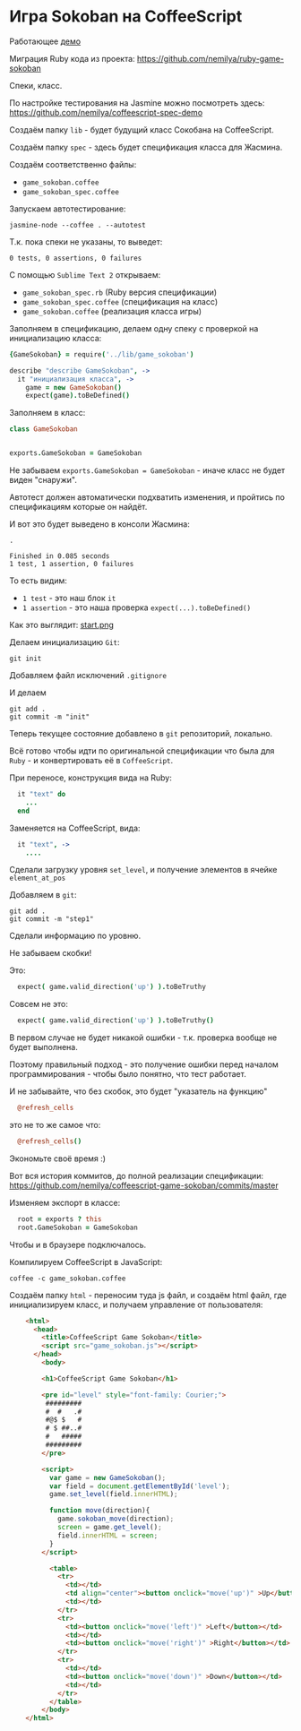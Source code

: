 ﻿Игра Sokoban на CoffeeScript
============================

Работающее [демо](http://nemilya.github.com/coffeescript-game-sokoban/game_sokoban.html)

Миграция Ruby кода из проекта: https://github.com/nemilya/ruby-game-sokoban

Спеки, класс.

По настройке тестирования на Jasmine можно посмотреть здесь:
https://github.com/nemilya/coffeescript-spec-demo

Создаём папку `lib` - будет будущий класс Сокобана на CoffeeScript.

Создаём папку `spec` - здесь будет спецификация класса для Жасмина.

Создаём соответственно файлы:

* `game_sokoban.coffee`
* `game_sokoban_spec.coffee`

Запускаем автотестирование:

    jasmine-node --coffee . --autotest


Т.к. пока спеки не указаны, то выведет:

    0 tests, 0 assertions, 0 failures


С помощью `Sublime Text 2` открываем:

* `game_sokoban_spec.rb` (Ruby версия спецификации)
* `game_sokoban_spec.coffee` (спецификация на класс)
* `game_sokoban.coffee` (реализация класса игры)


Заполняем в спецификацию, делаем одну спеку с проверкой на 
инициализацию класса:

```coffeescript
{GameSokoban} = require('../lib/game_sokoban')

describe "describe GameSokoban", ->
  it "инициализация класса", ->
    game = new GameSokoban()
    expect(game).toBeDefined()
```


Заполняем в класс:

```coffeescript
class GameSokoban


exports.GameSokoban = GameSokoban
```

Не забываем `exports.GameSokoban = GameSokoban` - иначе класс не будет виден "снаружи".

Автотест должен автоматически подхватить изменения, и пройтись по спецификациям
которые он найдёт.


И вот это будет выведено в консоли Жасмина:


    .

    Finished in 0.085 seconds
    1 test, 1 assertion, 0 failures


То есть видим:

* `1 test` - это наш блок `it`
* `1 assertion` - это наша проверка `expect(...).toBeDefined()`


Как это выглядит: <a href="https://raw.github.com/nemilya/coffeescript-game-sokoban/master/start.png">start.png</a>


Делаем инициализацию `Git`:

    git init


Добавляем файл исключений `.gitignore`


И делаем 

    git add .
    git commit -m "init"

Теперь текущее состояние добавлено в `git` репозиторий, локально.


Всё готово чтобы идти по оригинальной спецификации что была для `Ruby` - 
и конвертировать её в `CoffeeScript`.


При переносе, конструкция вида на Ruby:

```ruby
  it "text" do
    ...
  end
```

Заменяется на CoffeeScript, вида:

```coffeescript
  it "text", ->
    ....
```

Сделали загрузку уровня `set_level`, и получение элементов в ячейке `element_at_pos`

Добавляем в `git`:

    git add .
    git commit -m "step1"


Сделали информацию по уровню.


Не забываем скобки! 

Это:

```coffeescript
  expect( game.valid_direction('up') ).toBeTruthy
```

Совсем не это:

```coffeescript
  expect( game.valid_direction('up') ).toBeTruthy()
```

В первом случае не будет никакой ошибки - т.к. проверка вообще не будет выполнена.

Поэтому правильный подход - это получение ошибки перед началом программирования - чтобы
было понятно, что тест работает.


И не забывайте, что без скобок, это будет "указатель на функцию"

```coffeescript
  @refresh_cells
```

это не то же самое что:

```coffeescript
  @refresh_cells()
```

Экономьте своё время :)


Вот вся история коммитов, до полной реализации спецификации: https://github.com/nemilya/coffeescript-game-sokoban/commits/master


Изменяем экспорт в классе:

```coffeescript
  root = exports ? this
  root.GameSokoban = GameSokoban
```

Чтобы и в браузере подключалось.

Компилируем CoffeeScript в JavaScript:

    coffee -c game_sokoban.coffee

Создаём папку `html` - переносим туда js файл, и создаём html файл, 
где инициализируем класс, и получаем управление от пользователя:

```html
    <html>
      <head>
        <title>CoffeeScript Game Sokoban</title>
        <script src="game_sokoban.js"></script>
      </head>
        <body>

        <h1>CoffeeScript Game Sokoban</h1>

        <pre id="level" style="font-family: Courier;">
         #########
         #  #   .#
         #@$ $   #
         # $ ##..#
         #   #####
         #########
        </pre>

        <script>
          var game = new GameSokoban();
          var field = document.getElementById('level');
          game.set_level(field.innerHTML);

          function move(direction){
            game.sokoban_move(direction);
            screen = game.get_level();
            field.innerHTML = screen;
          }
        </script>

          <table>
            <tr>
              <td></td>
              <td align="center"><button onclick="move('up')" >Up</button></td>
              <td></td>
            </tr>
            <tr>
              <td><button onclick="move('left')" >Left</button></td>
              <td></td>
              <td><button onclick="move('right')" >Right</button></td>
            </tr>
            <tr>
              <td></td>
              <td><button onclick="move('down')" >Down</button></td>
              <td></td>
            </tr>
          </table>
        </body>
    </html>
```
